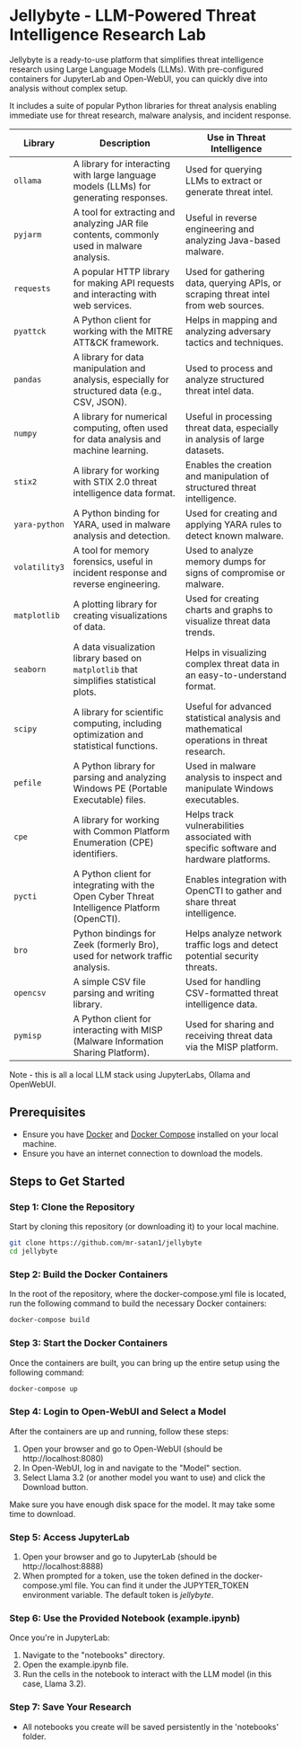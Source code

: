 # Jellybyte - LLM-Powered Threat Intelligence Research Lab

Jellybyte is a ready-to-use platform that simplifies threat intelligence research using Large Language Models (LLMs). With pre-configured containers for JupyterLab and Open-WebUI, you can quickly dive into analysis without complex setup. 

It includes a suite of popular Python libraries for threat analysis enabling immediate use for threat research, malware analysis, and incident response.

| Library        | Description                                                                                   | Use in Threat Intelligence                              |
|----------------|-----------------------------------------------------------------------------------------------|---------------------------------------------------------|
| `ollama`       | A library for interacting with large language models (LLMs) for generating responses.         | Used for querying LLMs to extract or generate threat intel. |
| `pyjarm`       | A tool for extracting and analyzing JAR file contents, commonly used in malware analysis.     | Useful in reverse engineering and analyzing Java-based malware. |
| `requests`     | A popular HTTP library for making API requests and interacting with web services.             | Used for gathering data, querying APIs, or scraping threat intel from web sources. |
| `pyattck`      | A Python client for working with the MITRE ATT&CK framework.                                  | Helps in mapping and analyzing adversary tactics and techniques. |
| `pandas`       | A library for data manipulation and analysis, especially for structured data (e.g., CSV, JSON).| Used to process and analyze structured threat intel data. |
| `numpy`        | A library for numerical computing, often used for data analysis and machine learning.         | Useful in processing threat data, especially in analysis of large datasets. |
| `stix2`        | A library for working with STIX 2.0 threat intelligence data format.                          | Enables the creation and manipulation of structured threat intelligence. |
| `yara-python`  | A Python binding for YARA, used in malware analysis and detection.                            | Used for creating and applying YARA rules to detect known malware. |
| `volatility3`  | A tool for memory forensics, useful in incident response and reverse engineering.             | Used to analyze memory dumps for signs of compromise or malware. |
| `matplotlib`   | A plotting library for creating visualizations of data.                                       | Used for creating charts and graphs to visualize threat data trends. |
| `seaborn`      | A data visualization library based on `matplotlib` that simplifies statistical plots.         | Helps in visualizing complex threat data in an easy-to-understand format. |
| `scipy`        | A library for scientific computing, including optimization and statistical functions.         | Useful for advanced statistical analysis and mathematical operations in threat research. |
| `pefile`       | A Python library for parsing and analyzing Windows PE (Portable Executable) files.            | Used in malware analysis to inspect and manipulate Windows executables. |
| `cpe`          | A library for working with Common Platform Enumeration (CPE) identifiers.                     | Helps track vulnerabilities associated with specific software and hardware platforms. |
| `pycti`        | A Python client for integrating with the Open Cyber Threat Intelligence Platform (OpenCTI).   | Enables integration with OpenCTI to gather and share threat intelligence. |
| `bro`          | Python bindings for Zeek (formerly Bro), used for network traffic analysis.                   | Helps analyze network traffic logs and detect potential security threats. |
| `opencsv`      | A simple CSV file parsing and writing library.                                                | Used for handling CSV-formatted threat intelligence data. |
| `pymisp`       | A Python client for interacting with MISP (Malware Information Sharing Platform).             | Used for sharing and receiving threat data via the MISP platform. |


Note - this is all a local LLM stack using JupyterLabs, Ollama and OpenWebUI.

## Prerequisites

- Ensure you have [Docker](https://www.docker.com/get-started) and [Docker Compose](https://docs.docker.com/compose/install/) installed on your local machine.
- Ensure you have an internet connection to download the models.

## Steps to Get Started

### Step 1: Clone the Repository

Start by cloning this repository (or downloading it) to your local machine.

```bash
git clone https://github.com/mr-satan1/jellybyte
cd jellybyte
```

### Step 2: Build the Docker Containers
In the root of the repository, where the docker-compose.yml file is located, run the following command to build the necessary Docker containers:
```bash
docker-compose build
```

### Step 3: Start the Docker Containers
Once the containers are built, you can bring up the entire setup using the following command:

```bash
docker-compose up
```

### Step 4: Login to Open-WebUI and Select a Model
After the containers are up and running, follow these steps:

1. Open your browser and go to Open-WebUI (should be http://localhost:8080)
2. In Open-WebUI, log in and navigate to the "Model" section.
3. Select Llama 3.2 (or another model you want to use) and click the Download button.

Make sure you have enough disk space for the model. It may take some time to download.

### Step 5: Access JupyterLab
1. Open your browser and go to JupyterLab (should be http://localhost:8888)
2. When prompted for a token, use the token defined in the docker-compose.yml file. You can find it under the JUPYTER_TOKEN environment variable. The default token is *jellybyte*.

### Step 6: Use the Provided Notebook (example.ipynb)
Once you're in JupyterLab:

1. Navigate to the "notebooks" directory.
2. Open the example.ipynb file.
3. Run the cells in the notebook to interact with the LLM model (in this case, Llama 3.2).

### Step 7: Save Your Research
* All notebooks you create will be saved persistently in the 'notebooks' folder.